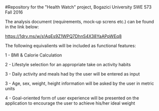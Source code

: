 #Repository for the "Health Watch" project, Bogazici University SWE 573 Fall 2016

The analysis document (requirements, mock-up screns etc.) can be found in the link below:

https://1drv.ms/w/s!AqEs9Z1WPQ7DhnS4X38YaAPpWEq8

The following equivalients will be included as functional features:

1 - BMI & Calorie Calculation

2 - Lifestyle selection for an appropriate take on activity habits

3 - Daily activity and meals had by the user will be entered as input

3 - Age, sex, weight, height information will be asked by the user in metric units

4 - Goal-oriented form of user experience will be presented on the application to encourage the user to achieve his/her ideal weight


